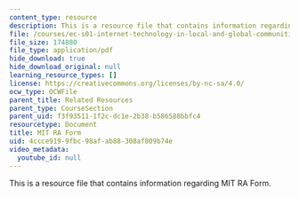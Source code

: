 ```yaml
---
content_type: resource
description: This is a resource file that contains information regarding MIT RA Form.
file: /courses/ec-s01-internet-technology-in-local-and-global-communities-spring-2005-summer-2005/4ccce9199fbc98afab88308af809b74e_MITEC_S01S05_mit_ra_form.pdf
file_size: 174880
file_type: application/pdf
hide_download: true
hide_download_original: null
learning_resource_types: []
license: https://creativecommons.org/licenses/by-nc-sa/4.0/
ocw_type: OCWFile
parent_title: Related Resources
parent_type: CourseSection
parent_uid: f3f93511-1f2c-dc1e-2b38-b586588bbfc4
resourcetype: Document
title: MIT RA Form
uid: 4ccce919-9fbc-98af-ab88-308af809b74e
video_metadata:
  youtube_id: null
---
```

This is a resource file that contains information regarding MIT RA Form.